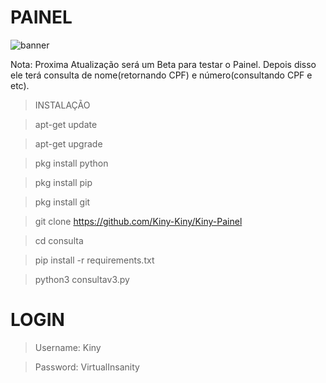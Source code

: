 # PAINEL
![banner](https://github.com/Kiny-Kiny/Kiny-Painel/blob/main/images%20(41).jpeg)

Nota: Proxima Atualização será um Beta para testar o Painel. Depois disso ele terá consulta de nome(retornando CPF) e número(consultando CPF e etc).

> INSTALAÇÃO 

> apt-get update

> apt-get upgrade

> pkg install python

> pkg install pip

> pkg install git

> git clone https://github.com/Kiny-Kiny/Kiny-Painel

> cd consulta

> pip install -r requirements.txt

> python3 consultav3.py

# LOGIN

> Username: Kiny

> Password: VirtualInsanity
